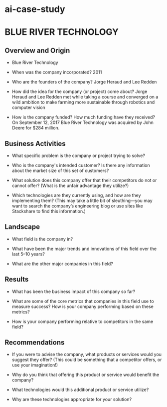 # ai-case-study
# BLUE RIVER TECHNOLOGY

## Overview and Origin

* Blue River Technology

* When was the company incorporated? 2011

* Who are the founders of the company? Jorge Heraud and Lee Redden

* How did the idea for the company (or project) come about?  Jorge Heraud and Lee Redden met while taking a course and converged on a wild ambition to make farming more sustainable through robotics and computer vision

* How is the company funded? How much funding have they received?  On September 12, 2017 Blue River Technology was acquired by John Deere for $284 million.

## Business Activities

* What specific problem is the company or project trying to solve?

* Who is the company's intended customer? Is there any information about the market size of this set of customers?

* What solution does this company offer that their competitors do not or cannot offer? (What is the unfair advantage they utilize?)

* Which technologies are they currently using, and how are they implementing them? (This may take a little bit of sleuthing&mdash;you may want to search the company’s engineering blog or use sites like Stackshare to find this information.)

## Landscape

* What field is the company in?

* What have been the major trends and innovations of this field over the last 5&ndash;10 years?

* What are the other major companies in this field?

## Results

* What has been the business impact of this company so far?

* What are some of the core metrics that companies in this field use to measure success? How is your company performing based on these metrics?

* How is your company performing relative to competitors in the same field?

## Recommendations

* If you were to advise the company, what products or services would you suggest they offer? (This could be something that a competitor offers, or use your imagination!)

* Why do you think that offering this product or service would benefit the company?

* What technologies would this additional product or service utilize?

* Why are these technologies appropriate for your solution?